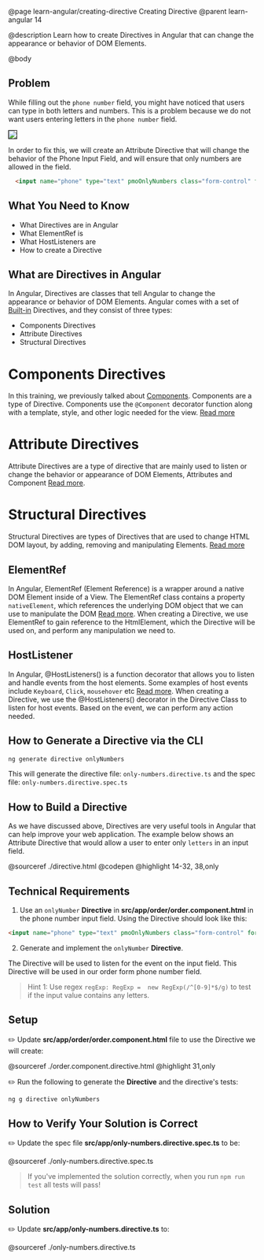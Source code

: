 @page learn-angular/creating-directive Creating Directive
@parent learn-angular 14

@description Learn how to create Directives in Angular that can change the appearance or behavior of DOM Elements.

@body

## Problem
While filling out the  `phone number` field, you might have noticed that users can type in both letters and numbers. This is a problem because we do not want users entering letters in the `phone number` field.

<img src="../static/img/angular/14a-directives/order-form-thumbnails.png"
style="border: solid 1px black; max-width: 420px;"/>

In order to fix this, we will create an Attribute Directive that will change the behavior of the Phone Input Field, and will ensure that only numbers are allowed in the field.

```html
  <input name="phone" type="text" pmoOnlyNumbers class="form-control" formControlName="phone">
```

## What You Need to Know

- What Directives are in Angular
- What ElementRef is
- What HostListeners are
- How to create a Directive


## What are Directives in Angular

In Angular, Directives are classes that tell Angular to change the appearance or behavior of DOM Elements. Angular comes with a set of <a href="https://angular.io/guide/built-in-directives" target="\_blank" >Built-in</a> Directives,
and they consist of three types:
- Components Directives
- Attribute Directives
- Structural Directives

# Components Directives
In this training, we previously talked about <a href="/academy/academy/learn-angular/creating-components.html">Components</a>. 
Components are a type of Directive. Components use the `@Component` decorator function along with a template, style, and other logic needed for the view. 
<a href="https://angular.io/guide/built-in-directives#:~:text=Components%E2%80%94-,directives,-with%20a%20template" target="\_blank" >Read more</a>

# Attribute Directives
Attribute Directives are a type of directive that are mainly used to listen or change the behavior or appearance of DOM Elements,
Attributes and Component <a href="https://angular.io/guide/attribute-directives" target="\_blank">Read more</a>.

# Structural Directives
Structural Directives are types of Directives that are used to change HTML DOM layout, by adding, removing and manipulating Elements. 
<a href="https://angular.io/guide/structural-directives" target="\_blank" >Read more</a>

## ElementRef
In Angular, ElementRef (Element Reference) is a wrapper around a native DOM Element inside of a View. 
The ElementRef class contains a property `nativeElement`, which references the underlying DOM object that we can use to manipulate the DOM
<a href="https://angular.io/api/core/ElementRef" target="\_blank" >Read more</a>.
When creating a Directive, we use ElementRef to gain reference to the HtmlElement, which the Directive will be used on, and perform any manipulation we need to.

## HostListener
In Angular, @HostListeners() is a function decorator that allows you to listen and handle events from the host elements.
Some examples of host events include `Keyboard`, `Click`, `mousehover` etc <a href="https://angular.io/api/core/HostListener" target="\_blank" >Read more</a>.
When creating a Directive, we use the @HostListeners() decorator in the Directive Class to listen for host events. Based on the event, we can perform any action needed.

## How to Generate a Directive via the CLI

```bash
ng generate directive onlyNumbers
```
This will generate the directive file: `only-numbers.directive.ts` and the spec file:  `only-numbers.directive.spec.ts`

## How to Build a Directive
As we have discussed above, Directives are very useful tools in Angular that can help improve your web application. The example below shows an Attribute Directive that would allow a user to enter only `letters` in an input field.

@sourceref ./directive.html
@codepen
@highlight 14-32, 38,only

## Technical Requirements


1. Use an `onlyNumber` __Directive__ in __src/app/order/order.component.html__ in the phone number input field.  Using the Directive should look like this:
  ```html
  <input name="phone" type="text" pmoOnlyNumbers class="form-control" formControlName="phone">
  ```
2. Generate and implement the `onlyNumber` __Directive__.


The Directive will be used to listen for the event on the input field. This Directive will be used in our order form phone number field.

> Hint 1: Use regex  `regExp: RegExp =  new RegExp(/^[0-9]*$/g)` to test if the input value contains any letters.


## Setup

✏️ Update __src/app/order/order.component.html__ file to use the Directive we will create:

@sourceref ./order.component.directive.html
@highlight 31,only

✏️ Run the following to generate the __Directive__ and the directive's tests:

```bash
ng g directive onlyNumbers
```

## How to Verify Your Solution is Correct

✏️ Update the spec file  __src/app/only-numbers.directive.spec.ts__ to be:

@sourceref ./only-numbers.directive.spec.ts

> If you've implemented the solution correctly, when you run `npm run test` all tests will pass!

## Solution

✏️ Update __src/app/only-numbers.directive.ts__ to:

@sourceref ./only-numbers.directive.ts